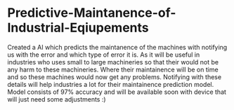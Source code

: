 # Predictive-Maintanence-of-Industrial-Eqiupements
Created a AI which predicts the maintanence of the machines with notifying us with the error and which type of error it is. As it will be useful in industries who uses small to large machineries so that their would not be any harm to these machineries.
Where their maintainence will be on time and so these machines would now get any problems. Notifying with these details will help industries a lot for their maintainence prediction model.
Model consists of 97% accuracy and will be available soon with device that will just need some adjustments :)

